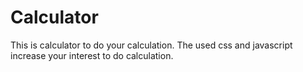 # Calculator
This is calculator to do your calculation. The used css and javascript increase your interest to do calculation. 

